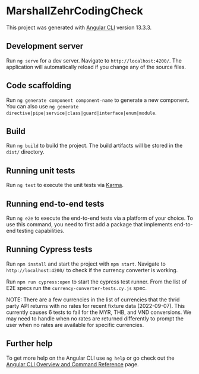 # MarshallZehrCodingCheck

This project was generated with [Angular CLI](https://github.com/angular/angular-cli) version 13.3.3.

## Development server

Run `ng serve` for a dev server. Navigate to `http://localhost:4200/`. The application will automatically reload if you change any of the source files.

## Code scaffolding

Run `ng generate component component-name` to generate a new component. You can also use `ng generate directive|pipe|service|class|guard|interface|enum|module`.

## Build

Run `ng build` to build the project. The build artifacts will be stored in the `dist/` directory.

## Running unit tests

Run `ng test` to execute the unit tests via [Karma](https://karma-runner.github.io).

## Running end-to-end tests

Run `ng e2e` to execute the end-to-end tests via a platform of your choice. To use this command, you need to first add a package that implements end-to-end testing capabilities.

## Running Cypress tests

Run `npm install` and start the project with `npm start`. Navigate to `http://localhost:4200/` to check if the currency converter is working.

Run `npm run cypress:open` to start the cypress test runner. From the list of E2E specs run the `currency-converter-tests.cy.js` spec.

NOTE: There are a few currencies in the list of currencies that the thrid party API returns with no rates for recent fixture data (2022-09-07). This currently causes 6 tests to fail for the MYR, THB, and VND conversions. We may need to handle when no rates are returned differently to prompt the user when no rates are available for specific currencies.

## Further help

To get more help on the Angular CLI use `ng help` or go check out the [Angular CLI Overview and Command Reference](https://angular.io/cli) page.
